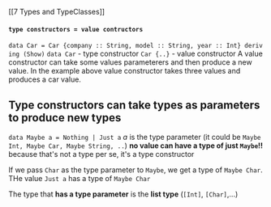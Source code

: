 [[7 Types and TypeClasses]]

#### `type constructors = value contructors`
`data Car = Car {company :: String, model :: String, year :: Int} deriving (Show)`
`data Car` - type constructor
`Car {..}` - value constructor
A value constructor can take some values parameterers and then produce a new value. In the example above value constructor takes three values and produces a car value.

## Type constructors can take types as parameters to produce new types
`data Maybe a = Nothing | Just a`
*a* is the type parameter (it could be `Maybe Int, Maybe Car, Maybe String, ..`)
**no value can have a type of just `Maybe`!!** because that's not a type per se, it's a type constructor

If we pass `Char` as the type parameter to `Maybe`, we get a type of `Maybe Char`. THe value `Just a` has a type of `Maybe Char`

The type that **has a type parameter** is the **list type** (`[Int]`, `[Char]`,...)


